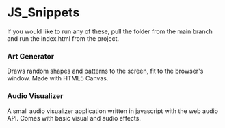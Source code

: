 # JS_Snippets
If you would like to run any of these, pull the folder from the main branch and run the index.html from the project. 

### Art Generator
Draws random shapes and patterns to the screen, fit to the browser's window. Made with HTML5 Canvas.

### Audio Visualizer
A small audio visualizer application written in javascript with the web audio API. Comes with basic visual and audio effects.
